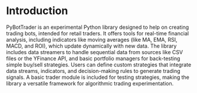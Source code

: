 # Introduction

PyBotTrader is an experimental Python library designed to help on creating
trading bots, intended for retail traders. It offers tools for real-time
financial analysis, including indicators like moving averages (like MA, EMA,
RSI, MACD, and ROI), which update dynamically with new data. The library
includes data streamers to handle sequential data from sources like CSV files or
the YFinance API, and basic portfolio managers for back-testing simple buy/sell
strategies. Users can define custom strategies that integrate data streams,
indicators, and decision-making rules to generate trading signals. A basic
trader module is included for testing strategies, making the library a versatile
framework for algorithmic trading experimentation.


